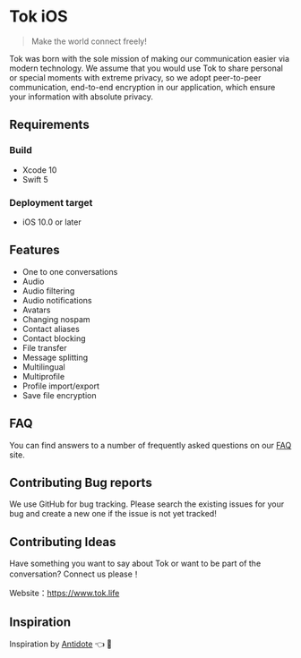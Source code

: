 # Tok iOS

> Make the world connect freely!

Tok was born with the sole mission of making our communication easier via modern technology. We assume that you would use Tok to share personal or special moments with extreme privacy, so we adopt peer-to-peer communication, end-to-end encryption in our application, which ensure your information with absolute privacy.

## Requirements

### Build

- Xcode 10
- Swift 5

### Deployment target

- iOS 10.0 or later

## Features

- One to one conversations
- Audio
- Audio filtering
- Audio notifications
- Avatars
- Changing nospam
- Contact aliases
- Contact blocking
- File transfer
- Message splitting
- Multilingual
- Multiprofile
- Profile import/export
- Save file encryption

## FAQ

You can find answers to a number of frequently asked questions on our [FAQ](https://www.tok.life) site.

## Contributing Bug reports

We use GitHub for bug tracking. Please search the existing issues for your bug and create a new one if the issue is not yet tracked!

## Contributing Ideas

Have something you want to say about Tok or want to be part of the conversation? Connect us please！

Website：<https://www.tok.life>

## Inspiration

Inspiration by [Antidote](https://github.com/Antidote-for-Tox/Antidote) :point_left: :100: